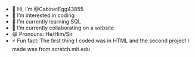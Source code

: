 - 👋 Hi, I’m @CabinetEgg43855
- 👀 I’m interested in coding
- 🌱 I’m currently learning SQL
- 💞️ I’m currently collaborating on a website
- 😄 Pronouns: He/Him/Sir
- ⚡ Fun fact: The first thing I coded was in HTML and the second project I made was from scratch.mit.edu

<!---
CabinetEgg43855/CabinetEgg43855 is a ✨ special ✨ repository because its `README.md` (this file) appears on your GitHub profile.
You can click the Preview link to take a look at your changes.
--->
